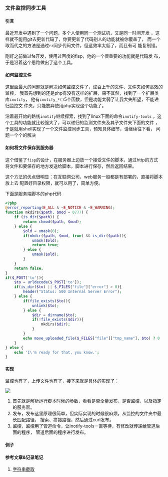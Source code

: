 ### 文件监控同步工具

#### 引言
最近开发中遇到了一个问题，多个人使用同一个测试机，又是同一时间开发
，这样就不能用git去更新代码了，你要更新了代码别人的功能就被你覆盖了，
而一个取而代之的方法是通过`rz`同步代码文件，但这效率太低了，而且有可
能复制错。

刚好之前做过fe开发，使用过百度的fisp，他的一个很重要的功能就是代码发
布，于是沿着这个思路做出了这个工具。

#### 如何监控文件
这里面最大的问题就是解决如何监控文件了，成百上千的文件、文件夹如何高效的监控，
我首先想到的还是php有没有这样的扩展，果不其然，找到了一个扩展类库`inotify`，
他有`inotify_*()`5个函数，但是功能太弱了让我大失所望，不能递归监控文
件夹，只能放弃使用php实现这个功能了。

沿着最开始的路线`inotify`继续探索，找到了linux下面的命令`inotify-tools`
，这个工具的功能就比较强大了，可以递归的监测文件夹及其子文件夹下面的文件
，于是就用shell实现了一个文件监控同步工具，预知具体细节，请继续往下看，
问题一个个的解决

#### 如何将文件保存到服务器
这个借鉴了`fisp`的设计，在服务器上边放一个接受文件的脚本，通过http的方式
将文件和要保存的地方发送给脚本，脚本进行保存，然后返回结果。

这个方法的优点很明显：在互联网公司，web服务一般都是有部署的，直接将脚本放上去
配置好目录权限，就可以用了，简单方便。

下面是服务端脚本的php代码

```php
<?php
@error_reporting(E_ALL & ~E_NOTICE & ~E_WARNING);
function mkdirs($path, $mod = 0777) {
    if (is_dir($path)) {
        return chmod($path, $mod);
    } else {
        $old = umask(0);
        if(mkdir($path, $mod, true) && is_dir($path)){
            umask($old);
            return true;
        } else {
            umask($old);
        }
    }
    return false;
}
if($_POST['to']){
    $to = urldecode($_POST['to']);
    if(is_dir($to) || $_FILES["file"]["error"] > 0){
        header("Status: 500 Internal Server Error");
    } else {
        if(file_exists($to)){
            unlink($to);
        } else {
            $dir = dirname($to);
            if(!file_exists($dir)){
                mkdirs($dir);
            }
        }
        echo move_uploaded_file($_FILES["file"]["tmp_name"], $to) ? 0 : 1;
    }
} else {
    echo 'I\'m ready for that, you know.';
}
```

#### 实现
监控也有了，上传文件也有了，接下来就是具体的实现了：

![](http://images2015.cnblogs.com/blog/675818/201607/675818-20160718232659435-435633398.png)

1. 首先就是解析运行脚本时候的参数，看看是否全量发布，是否监控，以及指定的服务器。
2. 发布，发布这里原理很简单，但实际实现的时候很麻烦，从监控的文件夹中最长匹配路径，
搜索、拼接路径，然后通过curl发布。
3. 监控，监控用了管道命令，让inotify-tools一直等待，有修改就传递给管道后面的程序，
管道后面的程序进行发布。

#### 例子

#### 参考文章&记录笔记
1. [字符串截取](https://github.com/aizuyan/common-sence/blob/master/linux-%E5%AD%97%E7%AC%A6%E4%B8%B2%E6%88%AA%E5%8F%96.md)
